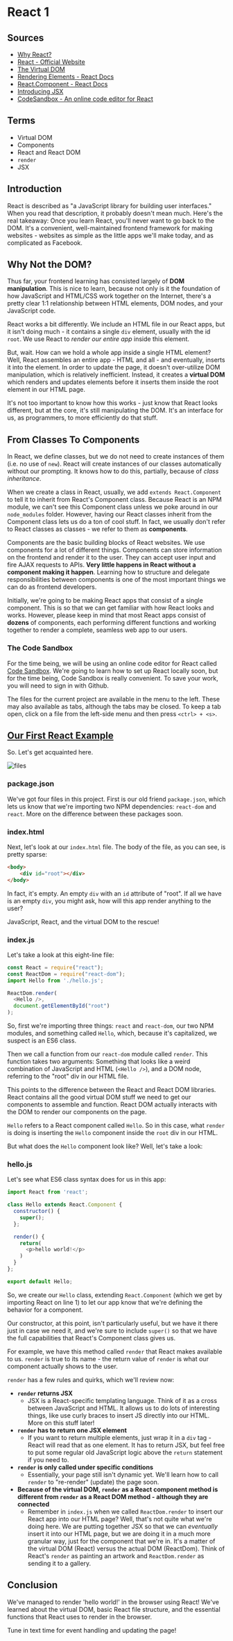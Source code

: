 # React 1

## Sources

* [Why React?](https://reactjs.org/blog/2013/06/05/why-react.html)
* [React - Official Website](https://reactjs.org/)
* [The Virtual DOM](https://www.codecademy.com/articles/react-virtual-dom)
* [Rendering Elements - React Docs](https://reactjs.org/docs/rendering-elements.html)
* [React.Component - React Docs](https://reactjs.org/docs/react-component.html)
* [Introducing JSX](https://reactjs.org/docs/introducing-jsx.html)
* [CodeSandbox - An online code editor for React](https://codesandbox.io)

## Terms

* Virtual DOM
* Components
* React and React DOM
* `render`
* JSX

## Introduction

React is described as "a JavaScript library for building user interfaces." When you read that description, it probably doesn't mean much. Here's the real takeaway: Once you learn React, you'll never want to go back to the DOM. It's a convenient, well-maintained frontend framework for making websites - websites as simple as the little apps we'll make today, and as complicated as Facebook.

## Why Not the DOM?

Thus far, your frontend learning has consisted largely of **DOM manipulation**. This is nice to learn, because not only is it the foundation of how JavaScript and HTML/CSS work together on the Internet, there's a pretty clear 1:1 relationship between HTML elements, DOM nodes, and your JavaScript code.

React works a bit differently. We include an HTML file in our React apps, but it isn't doing much - it contains a single `div` element, usually with the id `root`. We use React to *render our entire app* inside this element.

But, wait. How can we hold a whole app inside a single HTML element? Well, React assembles an entire app - HTML and all - and eventually, inserts it into the element. In order to update the page, it doesn't over-utilize DOM manipulation, which is relatively inefficient. Instead, it creates a **virtual DOM** which renders and updates elements before it inserts them inside the root element in our HTML page.

It's not too important to know how this works - just know that React looks different, but at the core, it's still manipulating the DOM. It's an interface for us, as programmers, to more efficiently do that stuff.

## From Classes To Components

In React, we define classes, but we do not need to create instances of them (i.e. no use of `new`). React will create instances of our classes automatically without our prompting. It knows how to do this, partially, because of *class inheritance*.

When we create a class in React, usually, we add `extends React.Component` to tell it to inherit from React's Component class. Because React is an NPM module, we can't see this Component class unless we poke around in our `node_modules` folder. However, having our React classes inherit from the Component class lets us do a ton of cool stuff. In fact, we usually don't refer to React classes as classes - we refer to them as **components**.

Components are the basic building blocks of React websites. We use components for a lot of different things. Components can store information on the frontend and render it to the user. They can accept user input and fire AJAX requests to APIs. **Very little happens in React without a component making it happen**. Learning how to structure and delegate responsibilities between components is one of the most important things we can do as frontend developers.

Initially, we're going to be making React apps that consist of a single component. This is so that we can get familiar with how React looks and works. However, please keep in mind that most React apps consist of **dozens** of components, each performing different functions and working together to render a complete, seamless web app to our users.

### The Code Sandbox

For the time being, we will be using an online code editor for React called [Code Sandbox](https://codesandbox.io/). We're going to learn how to set up React locally soon, but for the time being, Code Sandbox is really convenient. To save your work, you will need to sign in with Github.

The files for the current project are available in the menu to the left. These may also available as tabs, although the tabs may be closed. To keep a tab open, click on a file from the left-side menu and then press `<ctrl> + <s>`.

## [Our First React Example](https://codesandbox.io/s/k3wxk25km7)

So. Let's get acquainted here.

![files](./assets/files.png)

### package.json

We've got four files in this project. First is our old friend `package.json`, which lets us know that we're importing two NPM dependencies: `react-dom` and `react`. More on the difference between these packages soon.

### index.html

Next, let's look at our `index.html` file. The body of the file, as you can see, is pretty sparse:

```html
<body>
	<div id="root"></div>
</body>
```

In fact, it's empty. An empty `div` with an `id` attribute of "root". If all we have is an empty `div`, you might ask, how will this app render anything to the user?

JavaScript, React, and the virtual DOM to the rescue!

### index.js

Let's take a look at this eight-line file:

```js
const React = require("react");
const ReactDom = require("react-dom");
import Hello from './hello.js';

ReactDom.render(
  <Hello />,
  document.getElementById("root")
);
```

So, first we're importing three things: `react` and `react-dom`, our two NPM modules, and something called `Hello`, which, because it's capitalized, we suspect is an ES6 class.

Then we call a function from our `react-dom` module called `render`. This function takes two arguments: Something that looks like a weird combination of JavaScript and HTML (`<Hello />`), and a DOM node, referring to the "root" div in our HTML file.

This points to the difference between the React and React DOM libraries. React contains all the good virtual DOM stuff we need to get our components to assemble and function. React DOM actually interacts with the DOM to render our components on the page.

`Hello` refers to a React component called `Hello`. So in this case, what `render` is doing is inserting the `Hello` component inside the `root` div in our HTML.

But what does the `Hello` component look like? Well, let's take a look:

### hello.js

Let's see what ES6 class syntax does for us in this app:

```js
import React from 'react';

class Hello extends React.Component {
  constructor() {
    super();
  };

  render() {
    return(
      <p>hello world!</p>
    )
  }
};

export default Hello;
```

So, we create our `Hello` class, extending `React.Component` (which we get by importing React on line 1) to let our app know that we're defining the behavior for a component.

Our constructor, at this point, isn't particularly useful, but we have it there just in case we need it, and we're sure to include `super()` so that we have the full capabilities that React's Component class gives us.

For example, we have this method called `render` that React makes available to us. `render` is true to its name - the return value of `render` is what our component actually shows to the user.

`render` has a few rules and quirks, which we'll review now:

* **`render` returns JSX**
  - JSX is a React-specific templating language. Think of it as a cross between JavaScript and HTML. It allows us to do lots of interesting things, like use curly braces to insert JS directly into our HTML. More on this stuff later!
* **`render` has to return one JSX element**
  - If you want to return multiple elements, just wrap it in a `div` tag - React will read that as one element. It has to return JSX, but feel free to put some regular old JavaScript logic above the `return` statement if you need to.
* **`render` is only called under specific conditions**
	- Essentially, your page still isn't dynamic yet. We'll learn how to call `render` to "re-render" (update) the page soon.
* **Because of the virtual DOM, `render` as a React component method is different from `render` as a React DOM method - although they are connected**
  - Remember in `index.js` when we called `ReactDom.render` to insert our React app into our HTML page? Well, that's not quite what we're doing here. We are putting together JSX so that we can *eventually* insert it into our HTML page, but we are doing it in a much more granular way, just for the component that we're in. It's a matter of the virtual DOM (React) versus the actual DOM (ReactDom). Think of React's `render` as painting an artwork and `ReactDom.render` as sending it to a gallery.

## Conclusion

We've managed to render 'hello world!' in the browser using React! We've learned about the virtual DOM, basic React file structure, and the essential functions that React uses to render in the browser.

Tune in text time for event handling and updating the page!
